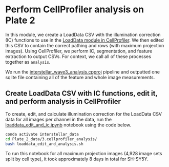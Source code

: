 # Perform CellProfiler analysis on Plate 2

In this module, we create a LoadData CSV with the illumination correction (IC) functions to use in the [LoadData module in CellProfiler](https://cellprofiler-manual.s3.amazonaws.com/CPmanual/LoadData.html).
We then edited this CSV to contain the correct pathing and rows (with maximum projection images).
Using CellProfiler, we perform IC, segmentation, and feature extraction to output CSVs. 
For context, we call all of these processes together as `analysis`.

We run the [interstellar_wave3_analysis.cpproj](interstellar_wave1_analysis.cpproj) pipeline and outputted one sqlite file containing all of the feature and whole image measurements. 


## Create LoadData CSV with IC functions, edit it, and perform analysis in CellProfiler

To create, edit, and calculate illumination correction for the LoadData CSV data for all images per channel in the data, run the [loaddata_edit_and_ic.ipynb](loaddata_edit_and_ic.ipynb) notebook using the code below.

```bash
conda activate interstellar_data
cd Plate_2_data/3.cellprofiler_analysis/
bash loaddata_edit_and_analysis.sh
```

To run this notebook for all maximum projection images (4,928 image sets split by cell type), it took approximately 8 days in total for SH-SY5Y.
